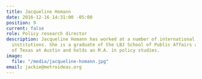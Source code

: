 ```yaml
---
title: Jacqueline Homann
date: 2016-12-16 14:31:00 -05:00
position: 9
current: false
role: Policy research director
description: Jacqueline Homann has worked at a number of international and federal
  institutions. She is a graduate of the LBJ School of Public Affairs at the University
  of Texas at Austin and holds an M.A. in policy studies.
image:
  file: "/media/jacqueline-homann.jpg"
email: jackie@metroideas.org
---
```


